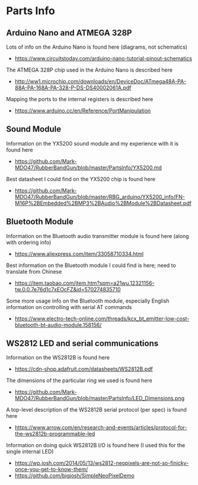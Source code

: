 # Parts Info

## Arduino Nano and ATMEGA 328P
Lots of info on the Arduino Nano is found here (diagrams, not schematics)
* https://www.circuitstoday.com/arduino-nano-tutorial-pinout-schematics

The ATMEGA 328P chip used in the Arduino Nano is described here
* http://ww1.microchip.com/downloads/en/DeviceDoc/ATmega48A-PA-88A-PA-168A-PA-328-P-DS-DS40002061A.pdf

Mapping the ports to the internal registers is described here
* https://www.arduino.cc/en/Reference/PortManipulation

## Sound Module
Information on the YX5200 sound module and my experience with it is found here
* https://github.com/Mark-MDO47/RubberBandGun/blob/master/PartsInfo/YX5200.md

Best datasheet I could find on the YX5200 chip is found here
* https://github.com/Mark-MDO47/RubberBandGun/blob/master/RBG_arduino/YX5200_info/FN-M16P%2BEmbedded%2BMP3%2BAudio%2BModule%2BDatasheet.pdf

## Bluetooth Module
Information on the Bluetooth audio transmitter module is found here (along with ordering info)
* https://www.aliexpress.com/item/33058710334.html

Best information on the Bluetooth module I could find is here; need to translate from Chinese
* https://item.taobao.com/item.htm?spm=a21wu.12321156-tw.0.0.7e76d1c7xEOcFZ&id=570274835710

Some more usage info on the Bluetooth module, especially English information on controlling with serial AT commands
* https://www.electro-tech-online.com/threads/kcx_bt_emitter-low-cost-bluetooth-bt-audio-module.158156/

## WS2812 LED and serial communications
Information on the WS2812B is found here
* https://cdn-shop.adafruit.com/datasheets/WS2812B.pdf

The dimensions of the particular ring we used is found here
* https://github.com/Mark-MDO47/RubberBandGun/blob/master/PartsInfo/LED_Dimensions.png

A top-level description of the WS2812B serial protocol (per spec) is found here
* https://www.arrow.com/en/research-and-events/articles/protocol-for-the-ws2812b-programmable-led

Information on doing quick WS2812B I/O is found here (I used this for the single internal LED)
* https://wp.josh.com/2014/05/13/ws2812-neopixels-are-not-so-finicky-once-you-get-to-know-them/
* https://github.com/bigjosh/SimpleNeoPixelDemo
